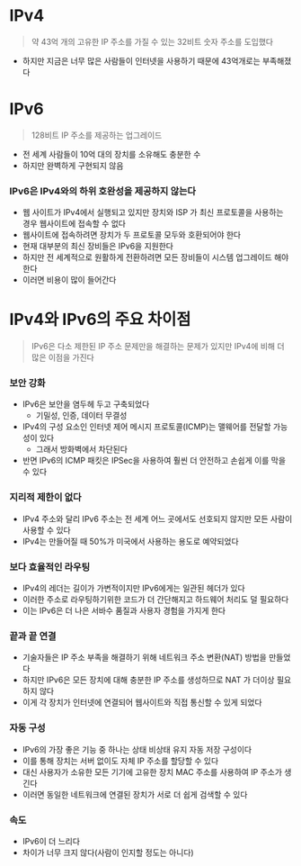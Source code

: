 # IPv4

> 약 43억 개의 고유한 IP 주소를 가질 수 있는 32비트 숫자 주소를 도입했다

* 하지만 지금은 너무 많은 사람들이 인터넷을 사용하기 때문에 43억개로는 부족해졌다

# IPv6

> 128비트 IP 주소를 제공하는 업그레이드

* 전 세계 사람들이 10억 대의 장치를 소유해도 충분한 수
* 하지만 완벽하게 구현되지 않음

### IPv6은 IPv4와의 하위 호완성을 제공하지 않는다

* 웹 사이트가 IPv4에서 실행되고 있지만 장치와 ISP 가 최신 프로토콜을 사용하는 경우 웹사이트에 접속할 수 없다
* 웹사이트에 접속하려면 장치가 두 프로토콜 모두와 호환되어야 한다
* 현재 대부분의 최신 장비들은 IPv6을 지원한다
* 하지만 전 세계적으로 원활하게 전환하려면 모든 장비들이 시스템 업그레이드 해야 한다
* 이러면 비용이 많이 들어간다

# IPv4와 IPv6의 주요 차이점

> IPv6은 다소 제한된 IP 주소 문제만을 해결하는 문제가 있지만 IPv4에 비해 더 많은 이점을 가진다

### 보안 강화

* IPv6은 보안을 염두헤 두고 구축되었다
    * 기밀성, 인증, 데이터 무결성
* IPv4의 구성 요소인 인터넷 제어 메시지 프로토콜(ICMP)는 맬웨어를 전달할 가능성이 있다
    * 그래서 방화벽에서 차단된다
* 반면 IPv6의 ICMP 패킷은 IPSec을 사용하여 훨씬 더 안전하고 손쉽게 이를 막을 수 있다

### 지리적 제한이 없다

* IPv4 주소와 달리 IPv6 주소는 전 세계 어느 곳에서도 선호되지 않지만 모든 사람이 사용할 수 있다
* IPv4는 만들어질 때 50%가 미국에서 사용하는 용도로 예약되었다

### 보다 효율적인 라우팅

* IPv4의 레더는 길이가 가변적이지만 IPv6에게는 일관된 헤더가 있다
* 이러한 주소로 라우팅하기위한 코드가 더 간단해지고 하드웨어 처리도 덜 필요하다
* 이는 IPv6은 더 나은 서바수 품질과 사용자 경험을 가지게 한다

### 끝과 끝 연결

* 기술자들은 IP 주소 부족을 해결하기 위해 네트워크 주소 변환(NAT) 방법을 만들었다
* 하지만 IPv6은 모든 장치에 대해 충분한 IP 주소를 생성하므로 NAT 가 더이상 필요하지 않다
* 이게 각 장치가 인터넷에 연결되어 웹사이트와 직접 통신할 수 있게 되었다

### 자동 구성

* IPv6의 가장 좋은 기능 중 하나는 상태 비상태 유지 자동 저장 구성이다
* 이를 통해 장치는 서버 없이도 자체 IP 주소를 할당할 수 있다
* 대신 사용자가 소유한 모든 기기에 고유한 장치 MAC 주소를 사용하여 IP 주소가 생긴다
* 이러면 동일한 네트워크에 연결된 장치가 서로 더 쉽게 검색할 수 있다

### 속도

* IPv6이 더 느리다
* 차이가 너무 크지 않다(사람이 인지할 정도는 아니다)